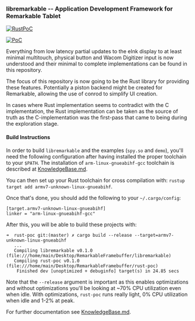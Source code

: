 ### libremarkable -- Application Development Framework for Remarkable Tablet

[![RustPoC](https://i.imgur.com/c9YCAsy.jpg)](https://i.imgur.com/c9YCAsy.jpg)

[![PoC](https://thumbs.gfycat.com/WelltodoImprobableAlligator-size_restricted.gif)](https://gfycat.com/gifs/detail/WelltodoImprobableAlligator)

Everything from low latency partial updates to the eInk display to at least minimal multitouch, physical button and Wacom Digitizer input is now understood and their minimal to complete implementations can be found in this repository.

The focus of this repository is now going to be the Rust library for providing these features. Potentially a piston backend might be created for Remarkable, allowing the use of conrod to simplify UI creation.

In cases where Rust implementation seems to contradict with the C implementation, the Rust implementation can be taken as the source of truth as the C-implementation was the first-pass that came to being during the exploration stage.

#### Build Instructions

In order to build `libremarkable` and the examples (`spy.so` and `demo`), you'll need the following configuration after having installed the proper toolchain to your `$PATH`. The installation of `arm-linux-gnueabihf-gcc` toolchain is described at [KnowledgeBase.md](https://github.com/canselcik/libremarkable/blob/master/KnowledgeBase.md).

You can then set up your Rust toolchain for cross compilation with: `rustup target add armv7-unknown-linux-gnueabihf`.

Once that's done, you should add the following to your `~/.cargo/config`:
```
[target.armv7-unknown-linux-gnueabihf]
linker = "arm-linux-gnueabihf-gcc"
```

After this, you will be able to build these projects with:
```
➜  rust-poc git:(master) ✗ cargo build --release --target=armv7-unknown-linux-gnueabihf
   ...
   Compiling libremarkable v0.1.0 (file:///home/main/Desktop/RemarkableFramebuffer/libremarkable)
   Compiling rust-poc v0.1.0 (file:///home/main/Desktop/RemarkableFramebuffer/rust-poc)
    Finished dev [unoptimized + debuginfo] target(s) in 24.85 secs
```

Note that the `--release` argument is important as this enables optimizations and without optimizations you'll be looking at ~70% CPU utilization even when idle. With optimizations, `rust-poc` runs really light, 0% CPU utilization when idle and 1-2% at peak.

For further documentation see [KnowledgeBase.md](https://github.com/canselcik/libremarkable/blob/master/KnowledgeBase.md).
